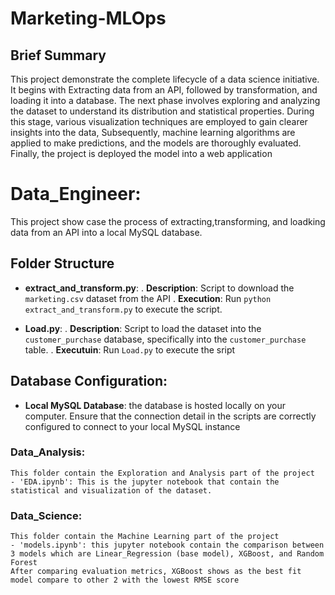 # Marketing-MLOps
## Brief Summary
This project demonstrate the complete lifecycle of a data science initiative. It begins with Extracting data from an API, followed by transformation,
and loading it into a database. The next phase involves exploring and analyzing the dataset to understand its distribution and statistical properties.
During this stage, various visualization techniques are employed to gain clearer insights into the data, Subsequently, machine learning algorithms are 
applied to make predictions, and the models are thoroughly evaluated. Finally, the project is deployed the model into a web application 

# Data_Engineer:
This project show case the process of extracting,transforming, and loadking data from an API into a local MySQL database.

## Folder Structure
- **extract_and_transform.py**: 
		. **Description**: Script to download the `marketing.csv` dataset from the API 
		. **Execution**: Run `python extract_and_transform.py` to execute the script.


- **Load.py**:
		. **Description**: Script to load the dataset into the `customer_purchase` database, specifically into the `customer_purchase` table.
	 	. **Executuin**: Run `Load.py` to execute the sript

## Database Configuration:
- **Local MySQL Database**: the database is hosted locally on your computer. Ensure that the connection detail in the scripts are correctly
configured to connect to your local MySQL instance


### Data_Analysis:
	This folder contain the Exploration and Analysis part of the project
 	- 'EDA.ipynb': This is the jupyter notebook that contain the statistical and visualization of the dataset. 

### Data_Science: 
	This folder contain the Machine Learning part of the project
	- 'models.ipynb': this jupyter notebook contain the comparison between 3 models which are Linear_Regression (base model), XGBoost, and Random Forest 
	After comparing evaluation metrics, XGBoost shows as the best fit model compare to other 2 with the lowest RMSE score
	

    
